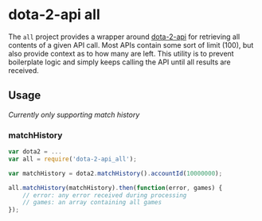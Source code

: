 # dota-2-api all

The `all` project provides a wrapper around [dota-2-api](http://github.com/daynekilheffer/dota-2-api) for retrieving all contents of a given API call.  Most APIs contain some sort of limit (100), but also provide context as to how many are left.  This utility is to prevent boilerplate logic and simply keeps calling the API until all results are received.

## Usage

_Currently only supporting match history_

### matchHistory

```javascript
var dota2 = ...
var all = require('dota-2-api_all');

var matchHistory = dota2.matchHistory().accountId(10000000);

all.matchHistory(matchHistory).then(function(error, games) {
    // error: any error received during processing
    // games: an array containing all games
});
```
